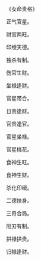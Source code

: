 《女命贵格》

正气官星。

财官两旺。

印绶天德。

独杀有制。

伤官生财。

坐禄逢财。

官星带合。

日贵逢财。

官贵逢官。

官星坐禄。

官星桃花。

食神生旺。

食神生财。

杀化印绶。

二德扶身。

三奇合局。

阳刃有制。

拱禄拱贵。

归禄逢财。

